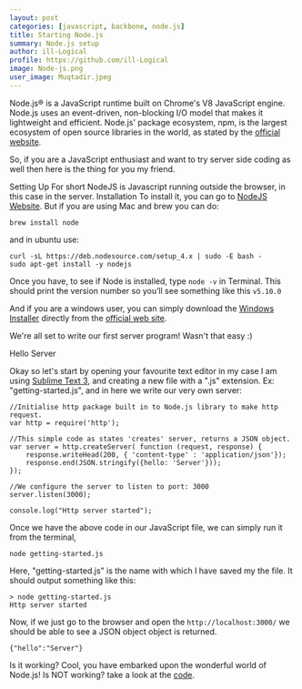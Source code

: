 ```yaml
---
layout: post
categories: [javascript, backbone, node.js]
title: Starting Node.js
summary: Node.js setup
author: ill-Logical
profile: https://github.com/ill-Logical
image: Node-js.png
user_image: Muqtadir.jpeg
---
```


Node.js® is a JavaScript runtime built on Chrome's V8 JavaScript engine. Node.js uses an event-driven, non-blocking I/O model that makes it lightweight and efficient. Node.js' package ecosystem, npm, is the largest ecosystem of open source libraries in the world, as stated by the [official website](https://nodejs.org/).

So, if you are a JavaScript enthusiast and want to try server side coding as well then here is the thing for you my friend.

Setting Up
For short NodeJS is Javascript running outside the browser, in this case in the server.
Installation
To install it, you can go to [NodeJS Website](https://nodejs.org/). But if you are using Mac and brew you can do:

```
brew install node
``` 
and in ubuntu use:

```
curl -sL https://deb.nodesource.com/setup_4.x | sudo -E bash -
sudo apt-get install -y nodejs
```
Once you have, to see if Node is installed, type `node -v` in Terminal. This should print the version number so you’ll see something like this `v5.10.0`

And if you are a windows user, you can simply download the [Windows Installer](http://nodejs.org/#download) directly from the [official web site](https://nodejs.org/).

We're all set to write our first server program! Wasn't that easy :)

Hello Server

Okay so let's start by opening your favourite text editor in my case I am using [Sublime Text 3](https://www.sublimetext.com/3), and creating a new file with a ".js" extension. Ex: "getting-started.js", and in here we write our very own server:

```
//Initialise http package built in to Node.js library to make http request.
var http = require('http');

//This simple code as states 'creates' server, returns a JSON object. 
var server = http.createServer( function (request, response) {
	response.writeHead(200, { 'content-type' : 'application/json'});
	response.end(JSON.stringify({hello: 'Server'}));
});

//We configure the server to listen to port: 3000
server.listen(3000);

console.log("Http server started");
```

Once we have the above code in our JavaScript file, we can simply run it from the terminal,

```
node getting-started.js
```
Here, "getting-started.js" is the name with which I have saved my the file.
It should output something like this:

```
> node getting-started.js 
Http server started
```

Now, if we just go to the browser and open the `http://localhost:3000/` we should be able to see a JSON object object is returned.

```
{"hello":"Server"}
```
Is it working? Cool, you have embarked upon the wonderful world of Node.js! Is NOT working? take a look at the [code](https://gist.github.com/MuqThe2nd/80573ee207205148ab401e4655054e24).


